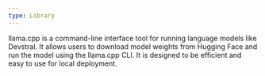 ```yaml
---
type: Library
---
```


llama.cpp is a command-line interface tool for running language models like Devstral. It allows users to download model weights from Hugging Face and run the model using the llama.cpp CLI. It is designed to be efficient and easy to use for local deployment.